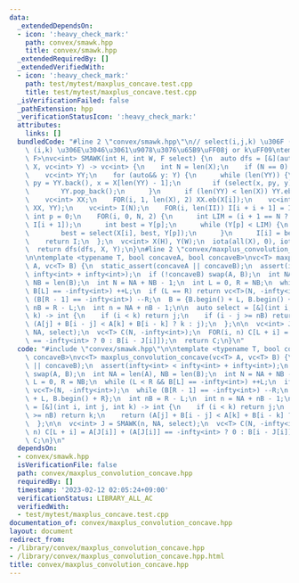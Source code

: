 ```yaml
---
data:
  _extendedDependsOn:
  - icon: ':heavy_check_mark:'
    path: convex/smawk.hpp
    title: convex/smawk.hpp
  _extendedRequiredBy: []
  _extendedVerifiedWith:
  - icon: ':heavy_check_mark:'
    path: test/mytest/maxplus_concave.test.cpp
    title: test/mytest/maxplus_concave.test.cpp
  _isVerificationFailed: false
  _pathExtension: hpp
  _verificationStatusIcon: ':heavy_check_mark:'
  attributes:
    links: []
  bundledCode: "#line 2 \"convex/smawk.hpp\"\n// select(i,j,k) \u306F (i,j) \u3068\
    \ (i,k) \u306E\u3046\u3061\u9078\u3076\u65B9\uFF08j or k\uFF09\ntemplate <typename\
    \ F>\nvc<int> SMAWK(int H, int W, F select) {\n  auto dfs = [&](auto& dfs, vc<int>\
    \ X, vc<int> Y) -> vc<int> {\n    int N = len(X);\n    if (N == 0) return {};\n\
    \    vc<int> YY;\n    for (auto&& y: Y) {\n      while (len(YY)) {\n        int\
    \ py = YY.back(), x = X[len(YY) - 1];\n        if (select(x, py, y) == py) break;\n\
    \        YY.pop_back();\n      }\n      if (len(YY) < len(X)) YY.eb(y);\n    }\n\
    \    vc<int> XX;\n    FOR(i, 1, len(X), 2) XX.eb(X[i]);\n    vc<int> II = dfs(dfs,\
    \ XX, YY);\n    vc<int> I(N);\n    FOR(i, len(II)) I[i + i + 1] = II[i];\n   \
    \ int p = 0;\n    FOR(i, 0, N, 2) {\n      int LIM = (i + 1 == N ? Y.back() :\
    \ I[i + 1]);\n      int best = Y[p];\n      while (Y[p] < LIM) {\n        ++p;\n\
    \        best = select(X[i], best, Y[p]);\n      }\n      I[i] = best;\n    }\n\
    \    return I;\n  };\n  vc<int> X(H), Y(W);\n  iota(all(X), 0), iota(all(Y), 0);\n\
    \  return dfs(dfs, X, Y);\n}\n#line 2 \"convex/maxplus_convolution_concave.hpp\"\
    \n\ntemplate <typename T, bool concaveA, bool concaveB>\nvc<T> maxplus_convolution_concave(vc<T>\
    \ A, vc<T> B) {\n  static_assert(concaveA || concaveB);\n  assert(infty<int> <\
    \ infty<int> + infty<int>);\n  if (!concaveB) swap(A, B);\n  int NA = len(A),\
    \ NB = len(B);\n  int N = NA + NB - 1;\n  int L = 0, R = NB;\n  while (L < R &&\
    \ B[L] == -infty<int>) ++L;\n  if (L == R) return vc<T>(N, -infty<int>);\n  while\
    \ (B[R - 1] == -infty<int>) --R;\n  B = {B.begin() + L, B.begin() + R};\n  int\
    \ nB = R - L;\n  int n = NA + nB - 1;\n\n  auto select = [&](int i, int j, int\
    \ k) -> int {\n    if (i < k) return j;\n    if (i - j >= nB) return k;\n    return\
    \ (A[j] + B[i - j] < A[k] + B[i - k] ? k : j);\n  };\n\n  vc<int> J = SMAWK(n,\
    \ NA, select);\n  vc<T> C(N, -infty<int>);\n  FOR(i, n) C[L + i] = A[J[i]] + (A[J[i]]\
    \ == -infty<int> ? 0 : B[i - J[i]]);\n  return C;\n}\n"
  code: "#include \"convex/smawk.hpp\"\n\ntemplate <typename T, bool concaveA, bool\
    \ concaveB>\nvc<T> maxplus_convolution_concave(vc<T> A, vc<T> B) {\n  static_assert(concaveA\
    \ || concaveB);\n  assert(infty<int> < infty<int> + infty<int>);\n  if (!concaveB)\
    \ swap(A, B);\n  int NA = len(A), NB = len(B);\n  int N = NA + NB - 1;\n  int\
    \ L = 0, R = NB;\n  while (L < R && B[L] == -infty<int>) ++L;\n  if (L == R) return\
    \ vc<T>(N, -infty<int>);\n  while (B[R - 1] == -infty<int>) --R;\n  B = {B.begin()\
    \ + L, B.begin() + R};\n  int nB = R - L;\n  int n = NA + nB - 1;\n\n  auto select\
    \ = [&](int i, int j, int k) -> int {\n    if (i < k) return j;\n    if (i - j\
    \ >= nB) return k;\n    return (A[j] + B[i - j] < A[k] + B[i - k] ? k : j);\n\
    \  };\n\n  vc<int> J = SMAWK(n, NA, select);\n  vc<T> C(N, -infty<int>);\n  FOR(i,\
    \ n) C[L + i] = A[J[i]] + (A[J[i]] == -infty<int> ? 0 : B[i - J[i]]);\n  return\
    \ C;\n}\n"
  dependsOn:
  - convex/smawk.hpp
  isVerificationFile: false
  path: convex/maxplus_convolution_concave.hpp
  requiredBy: []
  timestamp: '2023-02-12 02:05:24+09:00'
  verificationStatus: LIBRARY_ALL_AC
  verifiedWith:
  - test/mytest/maxplus_concave.test.cpp
documentation_of: convex/maxplus_convolution_concave.hpp
layout: document
redirect_from:
- /library/convex/maxplus_convolution_concave.hpp
- /library/convex/maxplus_convolution_concave.hpp.html
title: convex/maxplus_convolution_concave.hpp
---
```

